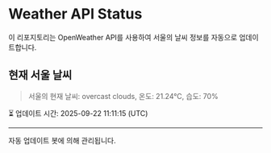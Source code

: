 
# Weather API Status

이 리포지토리는 OpenWeather API를 사용하여 서울의 날씨 정보를 자동으로 업데이트합니다.

## 현재 서울 날씨
> 서울의 현재 날씨: overcast clouds, 온도: 21.24°C, 습도: 70%

⏳ 업데이트 시간: 2025-09-22 11:11:15 (UTC)

---
자동 업데이트 봇에 의해 관리됩니다.
